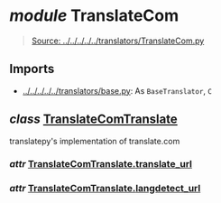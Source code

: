 # *module* **TranslateCom**

> [Source: ../../../../../translators/TranslateCom.py](../../../../../translators/TranslateCom.py#L0)

## Imports

- [../../../../../translators/base.py](../../../../../translators/base.py): As `BaseTranslator`, `C`

## *class* [**TranslateComTranslate**](../../../../../translators/TranslateCom.py#L9-L44)

translatepy's implementation of translate.com

### *attr* [TranslateComTranslate.**translate_url**](../../../../../translators/TranslateCom.py#L14)

### *attr* [TranslateComTranslate.**langdetect_url**](../../../../../translators/TranslateCom.py#L15)

